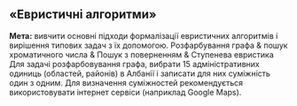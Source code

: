 ## «Евристичні алгоритми»
**Мета:** вивчити основні підходи формалізації евристичних алгоритмів і вирішення типових задач з їх допомогою. 
Розфарбування графа & пошук хроматичного числа & Пошук з поверненням & Ступенева евристика
Для задачі розфарбовування графа, вибрати 15 адміністративних одиниць (областей, районів) в Албанії і записати для них суміжність один з одним. Для визначення суміжностей рекомендується використовувати інтернет сервіси (наприклад Google Maps).
